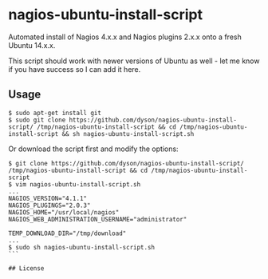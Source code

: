 # nagios-ubuntu-install-script
Automated install of  Nagios 4.x.x and Nagios plugins 2.x.x onto a fresh Ubuntu 14.x.x.

This script should work with newer versions of Ubuntu as well - let me know if you have success so I can add it here.

## Usage

````
$ sudo apt-get install git
$ sudo git clone https://github.com/dyson/nagios-ubuntu-install-script/ /tmp/nagios-ubuntu-install-script && cd /tmp/nagios-ubuntu-install-script && sh nagios-ubuntu-install-script.sh
````

Or download the script first and modify the options:

````
$ git clone https://github.com/dyson/nagios-ubuntu-install-script/ /tmp/nagios-ubuntu-install-script && cd /tmp/nagios-ubuntu-install-script
$ vim nagios-ubuntu-install-script.sh
...
NAGIOS_VERSION="4.1.1"
NAGIOS_PLUGINGS="2.0.3"
NAGIOS_HOME="/usr/local/nagios"
NAGIOS_WEB_ADMINISTRATION_USERNAME="administrator"

TEMP_DOWNLOAD_DIR="/tmp/download"
...
$ sudo sh nagios-ubuntu-install-script.sh
```

## License

